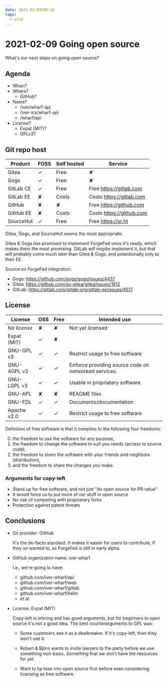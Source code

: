 ```yaml
---
date: 2021-02-09T08:18
tags: 
  - stub
---
```


# 2021-02-09 Going open source

What's our next steps on going open source?

## Agenda

- When?
- Where?
  - GitHub?
- Name?
  - /iver/wharf-api
  - /iver-ics/wharf-api
  - /wharf/api
- License?
  - Expat (MIT)?
  - GPLv3?

## Git repo host

| Product   | FOSS | Self hosted | Service                    |
| -------   | ---- | ----------- | -------                    |
| Gitea     | ✓    | Free        | ✘                          |
| Gogs      | ✓    | Free        | ✘                          |
| GitLab CE | ✓    | Free        | Free <https://gitlab.com>  |
| GitLab EE | ✘    | Costs       | Costs <https://gitlab.com> |
| GitHub    | ✘    | ✘           | Free <https://github.com>  |
| GitHub EE | ✘    | Costs       | Costs <https://github.com> |
| SourceHut | ✓    | Free        | Free <https://sr.ht>       |

Gitea, Gogs, and SourceHut seems the most appropriate.

Gitea & Gogs has promised to implement ForgeFed once it's ready, which makes them
the most promising. GitLab will *maybe* implement it, but that will probably
come much later than Gitea & Gogs, and potentionally only to their EE.

Source on ForgeFed integration:

- Gogs: https://github.com/gogs/gogs/issues/4437
- Gitea: https://github.com/go-gitea/gitea/issues/1612
- GitLab: https://gitlab.com/gitlab-org/gitlab-ee/issues/4517

## License

| License      | OSS | Free | Intended use                                         |
| -------      | --- | ---- | ------------                                         |
| *No license* | ✘   | ✘    | Not yet licensed                                     |
| Expat (MIT)  | ✓   | ✘    |                                                      |
| GNU-GPL v3   | ✓   | ✓    | Restrict usage to free software                      |
| GNU-AGPL v3  | ✓   | ✓    | Enforce providing source code on networked services. |
| GNU-LGPL v3  | ✓   | ✓    | Usable in propriatary software                       |
| GNU-APL      | ✘   | ✘    | README files                                         |
| GNU-FDL      | ✓   | ✓    | Documents/documentation                              |
| Apache v2.0  | ✓   | ✓    | Restrict usage to free software                      |

Definition of free software is that it complies to the following four freedoms:

0. the freedom to use the software for any purpose,
1. the freedom to change the software to suit you needs (access to source code),
2. the freedom to share the software with your friends and neighbors (distribution),
3. and the freedom to share the changes you make.

### Arguments for copy-left

- Stand up for free software, and not just "do open source for PR value"
- It would force us to put more of our stuff in open source
- No risk of competing with propriatary forks
- Protection against patent threats

## Conclusions

- Git provider: GitHub
  
  It's the de-facto standard. It makes it easier for users to contribute, if they
  so wanted to, as ForgeFed is still in early alpha.
  
- GitHub organization name: iver-wharf
  
  I.e., we're going to have:
  
  - github.com/iver-wharf/api
  - github.com/iver-wharf/web
  - github.com/iver-wharf/gitlab
  - github.com/iver-wharf/helm
  - *et.al.*
  
- License: Expat (MIT)

  Copy-left is inticing and has good arguments, but for beginners to open source
  it's not a good idea. The best counterarguments to GPL was:
  
  - Some customers see it as a dealbreaker. If it's copy-left, then they won't
    use it.
    
  - Robert & Björn wants to invite lawyers to the party before we use something
    non-basic. Something that we don't have the resources for *yet*.
    
  - Want to tip toes into open source first before even considering licensing as
    free software.
